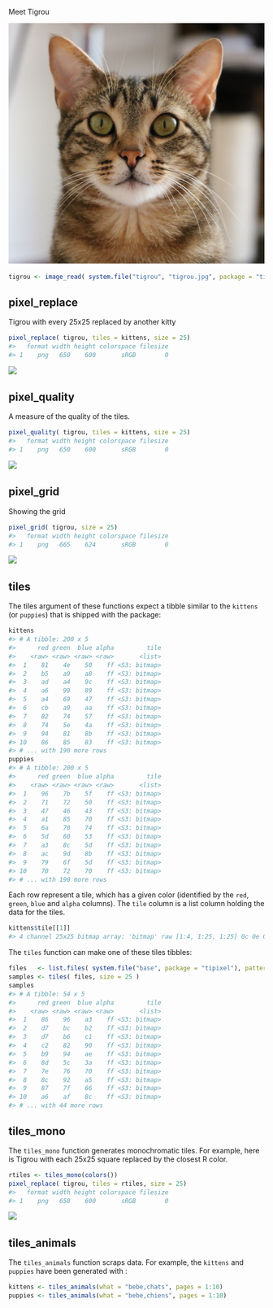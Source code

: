 
<!-- README.md is generated from README.Rmd. Please edit that file -->
Meet Tigrou

![](inst/tigrou/tigrou.jpg)

``` r
tigrou <- image_read( system.file("tigrou", "tigrou.jpg", package = "tipixel") )
```

pixel\_replace
--------------

Tigrou with every 25x25 replaced by another kitty

``` r
pixel_replace( tigrou, tiles = kittens, size = 25)
#>   format width height colorspace filesize
#> 1    png   650    600       sRGB        0
```

![](/var/folders/9k/s6066bbx22s7g9gy6sg4qy3w0000gn/T//RtmpyUjyvp/file8c9413fe8c77.png)

pixel\_quality
--------------

A measure of the quality of the tiles.

``` r
pixel_quality( tigrou, tiles = kittens, size = 25)
#>   format width height colorspace filesize
#> 1    png   650    600       sRGB        0
```

![](/var/folders/9k/s6066bbx22s7g9gy6sg4qy3w0000gn/T//RtmpyUjyvp/file8c9411519f25.png)

pixel\_grid
-----------

Showing the grid

``` r
pixel_grid( tigrou, size = 25)
#>   format width height colorspace filesize
#> 1    png   665    624       sRGB        0
```

![](/var/folders/9k/s6066bbx22s7g9gy6sg4qy3w0000gn/T//RtmpyUjyvp/file8c9435a5d3cd.png)

tiles
-----

The tiles argument of these functions expect a tibble similar to the `kittens` (or `puppies`) that is shipped with the package:

``` r
kittens
#> # A tibble: 200 x 5
#>      red green  blue alpha         tile
#>    <raw> <raw> <raw> <raw>       <list>
#>  1    81    4e    50    ff <S3: bitmap>
#>  2    b5    a9    a8    ff <S3: bitmap>
#>  3    ad    a4    9c    ff <S3: bitmap>
#>  4    a6    99    89    ff <S3: bitmap>
#>  5    a4    69    47    ff <S3: bitmap>
#>  6    cb    a9    aa    ff <S3: bitmap>
#>  7    82    74    57    ff <S3: bitmap>
#>  8    74    5e    4a    ff <S3: bitmap>
#>  9    94    81    8b    ff <S3: bitmap>
#> 10    86    85    83    ff <S3: bitmap>
#> # ... with 190 more rows
puppies
#> # A tibble: 200 x 5
#>      red green  blue alpha         tile
#>    <raw> <raw> <raw> <raw>       <list>
#>  1    96    7b    5f    ff <S3: bitmap>
#>  2    71    72    50    ff <S3: bitmap>
#>  3    47    46    43    ff <S3: bitmap>
#>  4    a1    85    70    ff <S3: bitmap>
#>  5    6a    70    74    ff <S3: bitmap>
#>  6    5d    60    53    ff <S3: bitmap>
#>  7    a3    8c    5d    ff <S3: bitmap>
#>  8    ac    9d    8b    ff <S3: bitmap>
#>  9    79    6f    5d    ff <S3: bitmap>
#> 10    70    72    70    ff <S3: bitmap>
#> # ... with 190 more rows
```

Each row represent a tile, which has a given color (identified by the `red`, `green`, `blue` and `alpha` columns). The `tile` column is a list column holding the data for the tiles.

``` r
kittens$tile[[1]]
#> 4 channel 25x25 bitmap array: 'bitmap' raw [1:4, 1:25, 1:25] 0c 0e 0d ff ...
```

The `tiles` function can make one of these tiles tibbles:

``` r
files   <- list.files( system.file("base", package = "tipixel"), pattern = "jpg$", full.names = TRUE )
samples <- tiles( files, size = 25 )
samples
#> # A tibble: 54 x 5
#>      red green  blue alpha         tile
#>    <raw> <raw> <raw> <raw>       <list>
#>  1    86    96    a3    ff <S3: bitmap>
#>  2    d7    bc    b2    ff <S3: bitmap>
#>  3    d7    b6    c1    ff <S3: bitmap>
#>  4    c2    82    90    ff <S3: bitmap>
#>  5    b9    94    ae    ff <S3: bitmap>
#>  6    8d    5c    3a    ff <S3: bitmap>
#>  7    7e    76    70    ff <S3: bitmap>
#>  8    8c    92    a5    ff <S3: bitmap>
#>  9    87    7f    66    ff <S3: bitmap>
#> 10    a6    af    8c    ff <S3: bitmap>
#> # ... with 44 more rows
```

tiles\_mono
-----------

The `tiles_mono` function generates monochromatic tiles. For example, here is Tigrou with each 25x25 square replaced by the closest R color.

``` r
rtiles <- tiles_mono(colors())
pixel_replace( tigrou, tiles = rtiles, size = 25)
#>   format width height colorspace filesize
#> 1    png   650    600       sRGB        0
```

![](/var/folders/9k/s6066bbx22s7g9gy6sg4qy3w0000gn/T//RtmpyUjyvp/file8c94e772ff5.png)

tiles\_animals
--------------

The `tiles_animals` function scraps data. For example, the `kittens` and `puppies` have been generated with :

``` r
kittens <- tiles_animals(what = "bebe,chats", pages = 1:10)
puppies <- tiles_animals(what = "bebe,chiens", pages = 1:10)
```
